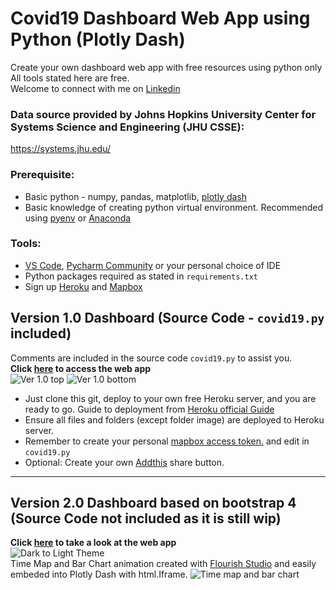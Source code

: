 # Covid19 Dashboard Web App using Python (Plotly Dash)
Create your own dashboard web app with free resources using python only
All tools stated here are free.  
Welcome to connect with me on [Linkedin](https://www.linkedin.com/in/dylan-poh/) 

### Data source provided by Johns Hopkins University Center for Systems Science and Engineering (JHU CSSE):
https://systems.jhu.edu/

### Prerequisite:
* Basic python - numpy, pandas, matplotlib, [plotly dash](https://dash.plotly.com/)
* Basic knowledge of creating python virtual environment. Recommended using [pyenv](https://github.com/pyenv/pyenv) or [Anaconda](https://docs.conda.io/projects/conda/en/latest/user-guide/tasks/manage-environments.html)

### Tools:
* [VS Code](https://code.visualstudio.com/download), [Pycharm Community](https://www.jetbrains.com/pycharm/download) or your personal choice of IDE
* Python packages required as stated in `requirements.txt`
* Sign up [Heroku](https://www.heroku.com/) and [Mapbox](https://www.mapbox.com/)

## Version 1.0 Dashboard (Source Code - `covid19.py` included)
Comments are included in the source code `covid19.py` to assist you.  
**Click [here](https://covid19-dashboard-online.herokuapp.com/) to access the web app**  
![Ver 1.0 top](https://github.com/Unicorndy/covid19_dashboard/blob/master/image/1_git.png)
![Ver 1.0 bottom](https://github.com/Unicorndy/covid19_dashboard/blob/master/image/2_git.png)


* Just clone this git, deploy to your own free Heroku server, and you are ready to go. Guide to deployment from [Heroku official Guide](https://dash.plotly.com/deployment)
* Ensure all files and folders (except folder image) are deployed to Heroku server.
* Remember to create your personal [mapbox access token.](https://www.mapbox.com/) and edit in `covid19.py`
* Optional: Create your own [Addthis](https://www.addthis.com/) share button.
---
## Version 2.0 Dashboard based on bootstrap 4 (Source Code not included as it is still wip)
**Click [here](https://covid19dashboardsg.herokuapp.com//) to take a look at the web app**  
![Dark to Light Theme](https://github.com/Unicorndy/covid19_dashboard/blob/master/image/DarktoLightV2.gif)  
Time Map and Bar Chart animation created with [Flourish Studio](https://flourish.studio/) and easily embeded into Plotly Dash with html.Iframe.
![Time map and bar chart](https://github.com/Unicorndy/covid19_dashboard/blob/master/image/Mapandbarchartanimation.gif)
